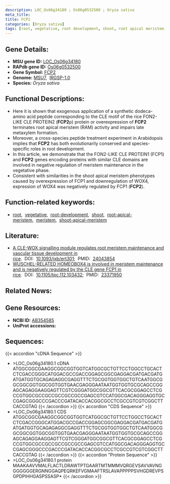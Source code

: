 ```yaml
---
description: LOC_Os06g34180 ; Os06g0532500 ; Oryza sativa
meta_title:
title: FCP2
categories: [Oryza sativa]
tags: [root, vegetative, root development, shoot, root apical meristem, meristem, shoot apical meristem]
---
```


## Gene Details:
- **MSU gene ID:** [LOC_Os06g34180](http://rice.uga.edu/cgi-bin/ORF_infopage.cgi?orf=LOC_Os06g34180)  
- **RAPdb gene ID:** [Os06g0532500](https://rapdb.dna.affrc.go.jp/locus/?name=Os06g0532500)  
- **Gene Symbol:** <u>FCP2</u>
- **Genome:**  [MSU7](http://rice.uga.edu/),&nbsp;&nbsp;[IRGSP-1.0](https://rapdb.dna.affrc.go.jp/download/irgsp1.html)
- **Species:** *Oryza sativa*

## Functional Descriptions:
   - Here it is shown that exogenous application of a synthetic dodeca-amino acid peptide corresponding to the CLE motif of the rice FON2-LIKE CLE PROTEIN2 (**FCP2**p) protein or overexpression of **FCP2** terminates root apical meristem (RAM) activity and impairs late metaxylem formation.
   - Moreover, a cross-species peptide treatment experiment in Arabidopsis implies that **FCP2** has both evolutionarily conserved and species-specific roles in root development.
   - In this article, we demonstrate that the FON2-LIKE CLE PROTEIN1 (FCP1) and **FCP2** genes encoding proteins with similar CLE domains are involved in negative regulation of meristem maintenance in the vegetative phase.
   - Consistent with similarities in the shoot apical meristem phenotypes caused by overexpression of FCP1 and downregulation of WOX4, expression of WOX4 was negatively regulated by FCP1 (**FCP2**).

## Function-related keywords:
   - [root](/tags/root/),&nbsp;&nbsp;[vegetative](/tags/vegetative/),&nbsp;&nbsp;[root-development](/tags/root-development/),&nbsp;&nbsp;[shoot](/tags/shoot/),&nbsp;&nbsp;[root-apical-meristem](/tags/root-apical-meristem/),&nbsp;&nbsp;[meristem](/tags/meristem/),&nbsp;&nbsp;[shoot-apical-meristem](/tags/shoot-apical-meristem/)

## Literature:
   - [A CLE-WOX signalling module regulates root meristem maintenance and vascular tissue development in rice](https://www.doi.org/10.1093/jxb/ert301).&nbsp;&nbsp;DOI:&nbsp;&nbsp;[10.1093/jxb/ert301](https://www.doi.org/10.1093/jxb/ert301);&nbsp;&nbsp;PMID:&nbsp;&nbsp;[24043854](https://pubmed.ncbi.nlm.nih.gov/24043854/)
   - [WUSCHEL-RELATED HOMEOBOX4 is involved in meristem maintenance and is negatively regulated by the CLE gene FCP1 in rice](https://www.doi.org/10.1105/tpc.112.103432).&nbsp;&nbsp;DOI:&nbsp;&nbsp;[10.1105/tpc.112.103432](https://www.doi.org/10.1105/tpc.112.103432);&nbsp;&nbsp;PMID:&nbsp;&nbsp;[23371950](https://pubmed.ncbi.nlm.nih.gov/23371950/)

## Related News:

## Gene Resources:
- **NCBI ID:**  [AB354585](http://www.ncbi.nlm.nih.gov/nuccore/AB354585)
- **UniProt accessions:** [](https://www.uniprot.org/uniprotkb//entry)

## Sequences:
{{< accordion "cDNA Sequence" >}}
- \>LOC_Os06g34180.1 cDNA
ATGGCGGCGAAGGCGGCGGTGGTCATGGCGCTGTTCCTGGCCTGCACTCTCGACCGGGCATGGACGCCGACCGGAGCGGCGAGGACGATGACGATGATGATGGTGCAGAGAGGCGAGGTTTCTGCGGTGGTGGCTGTCAATGGCGGCGGCGGTGGCGGTGGTGAACGAGGGAATAATGGTGGTGCGCAGCCGGAGCAGAGGAAGGAGTTCGTCGGGATGGCGGCGTTCACGCGGAGCCTCGCCGTGGCGCCGCCGCCGCCGCCGAGCGTCCATGGCGACAGGGAGGTGCCGAGCGGGCCCGACCCGATACACCACGGCGCCTCGCCGTCGTCGGCTTCACCGTAG
{{< /accordion >}}
{{< accordion "CDS Sequence" >}}
- \>LOC_Os06g34180.1 CDS
ATGGCGGCGAAGGCGGCGGTGGTCATGGCGCTGTTCCTGGCCTGCACTCTCGACCGGGCATGGACGCCGACCGGAGCGGCGAGGACGATGACGATGATGATGGTGCAGAGAGGCGAGGTTTCTGCGGTGGTGGCTGTCAATGGCGGCGGCGGTGGCGGTGGTGAACGAGGGAATAATGGTGGTGCGCAGCCGGAGCAGAGGAAGGAGTTCGTCGGGATGGCGGCGTTCACGCGGAGCCTCGCCGTGGCGCCGCCGCCGCCGCCGAGCGTCCATGGCGACAGGGAGGTGCCGAGCGGGCCCGACCCGATACACCACGGCGCCTCGCCGTCGTCGGCTTCACCGTAG
{{< /accordion >}}
{{< accordion "Protein Sequence" >}}
- \>LOC_Os06g34180.1 protein
MAAKAAVVMALFLACTLDRAWTPTGAARTMTMMMVQRGEVSAVVAVNGGGGGGGERGNNGGAQPEQRKEFVGMAAFTRSLAVAPPPPPSVHGDREVPSGPDPIHHGASPSSASP*
{{< /accordion >}}
